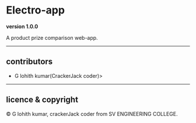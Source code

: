# Electro-app

**version 1.0.0**

A product prize comparison web-app.

---

## contributors

- G lohith kumar(CrackerJack coder)>


---

## licence & copyright


© G lohith kumar, crackerJack coder from SV ENGINEERING COLLEGE.